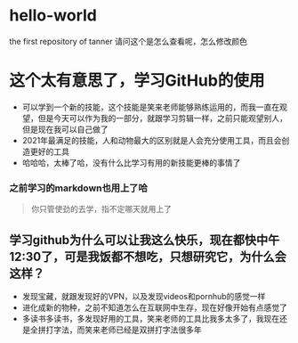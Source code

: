 # hello-world
the first repository of tanner
请问这个是怎么查看呢，怎么修改颜色
# 这个太有意思了，学习GitHub的使用
- 可以学到一个新的技能，这个技能是笑来老师能够熟练运用的，而我一直在观望，但是今天可以作为我的一部分，就跟学习剪辑一样，之前只能观望别人，但是现在我可以自己做了
- 2021年最满足的技能，人和动物最大的区别就是人会充分使用工具，而且会创造更好的工具
- 哈哈哈，太棒了哈，没有什么比学习有用的新技能更棒的事情了
### 之前学习的markdown也用上了哈
> 你只管使劲的去学，指不定哪天就用上了
## 学习github为什么可以让我这么快乐，现在都快中午12:30了，可是我饭都不想吃，只想研究它，为什么会这样？
- 发现宝藏，就跟发现好的VPN，以及发现videos和pornhub的感觉一样
- 进化成新的物种，之前不知道怎么在互联网中生存，现在好像开始有点感觉了
- 多读书多读书，多发现好用的工具，笑来老师的工具比我多太多了，我现在还是全拼打字法，而笑来老师已经是双拼打字法很多年
